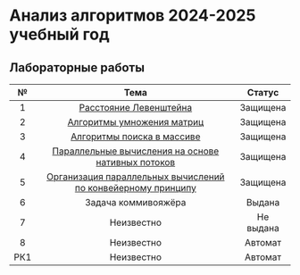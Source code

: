 # Анализ алгоритмов 2024-2025 учебный год

## Лабораторные работы

|  №  |                                 Тема                                 |  Статус   |
|:---:|:--------------------------------------------------------------------:|:---------:|
|  1  |                    [Расстояние Левенштейна](lab1)                    | Защищена  |
|  2  |                  [Алгоритмы умножения матриц](lab2)                  | Защищена  |
|  3  |                  [Алгоритмы поиска в массиве](lab3)                  | Защищена  |
|  4  |      [Параллельные вычисления на основе нативных потоков](lab4)      | Защищена  |
|  5  | [Организация параллельных вычислений по конвейерному принципу](lab5) | Защищена  |
|  6  |                         Задача коммивояжёра                          |  Выдана   |
|  7  |                              Неизвестно                              | Не выдана |
|  8  |                              Неизвестно                              |  Автомат  |
| РК1 |                              Неизвестно                              |  Автомат  |






